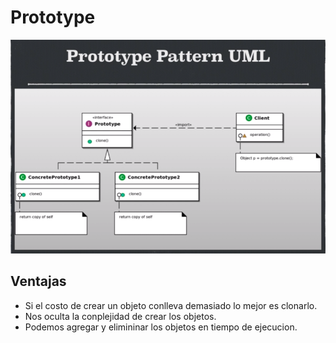 # Prototype

![Imagen](./../images/prototype.png)

## Ventajas

- Si el costo de crear un objeto conlleva demasiado lo mejor es clonarlo.
- Nos oculta la conplejidad de crear los objetos.
- Podemos agregar y elimininar los objetos en tiempo de ejecucion.

